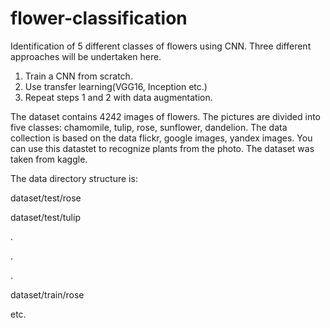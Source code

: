 # flower-classification
Identification of 5 different classes of flowers using CNN.
Three different approaches will be undertaken here. 

1. Train a CNN from scratch.
2. Use transfer learning(VGG16, Inception etc.)
3. Repeat steps 1 and 2 with data augmentation.

The dataset contains 4242 images of flowers. 
The pictures are divided into five classes: chamomile, tulip, rose, sunflower, dandelion. 
The data collection is based on the data flickr, google images, yandex images. 
You can use this datastet to recognize plants from the photo.
The dataset was taken from kaggle.

The data directory structure is: 

dataset/test/rose

dataset/test/tulip

.

.

.

dataset/train/rose

etc.
